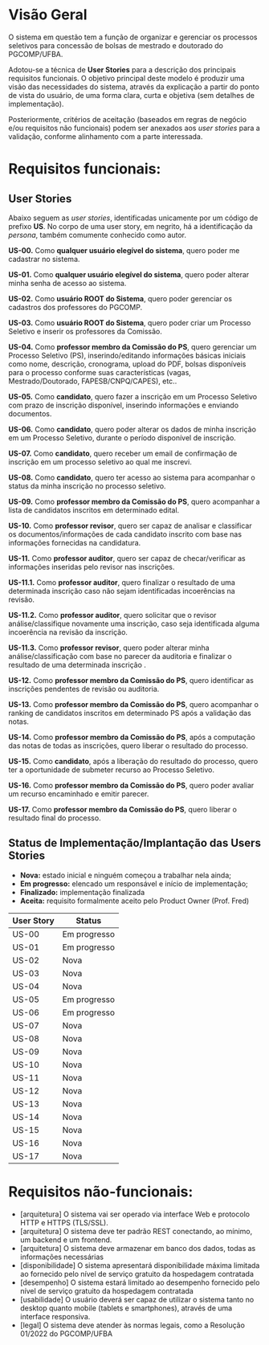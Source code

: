 # Visão Geral

O sistema em questão tem a função de organizar e gerenciar os processos seletivos para concessão de bolsas de mestrado e doutorado do PGCOMP/UFBA.

Adotou-se a técnica de **User Stories** para a descrição dos principais requisitos funcionais. O objetivo principal deste modelo é produzir uma visão das necessidades do sistema, através da explicação a partir do ponto de vista do usuário, de uma forma clara, curta e objetiva (sem detalhes de implementação).

Posteriormente, critérios de aceitação (baseados em regras de negócio e/ou requisitos não funcionais) podem ser anexados aos *user stories* para a validação, conforme alinhamento com a parte interessada.

# Requisitos funcionais:

## User Stories

Abaixo seguem as *user stories*, identificadas unicamente por um código de prefixo **US**. No corpo de uma user story, em negrito, há a identificação da *persona*, também comumente conhecido como autor.

**US-00.** Como **qualquer usuário elegível do sistema**, quero poder me cadastrar no sistema.

**US-01.** Como **qualquer usuário elegível do sistema**, quero poder alterar minha senha de acesso ao sistema.

**US-02.**  Como **usuário ROOT do Sistema**, quero poder gerenciar os cadastros dos professores do PGCOMP.

**US-03.** Como **usuário ROOT do Sistema**, quero poder criar um Processo Seletivo e inserir os professores da Comissão.

**US-04.** Como **professor membro da Comissão do PS**, quero gerenciar um Processo Seletivo (PS), inserindo/editando  informações básicas iniciais como nome, descrição, cronograma, upload do PDF, bolsas disponíveis para o processo conforme suas características (vagas, Mestrado/Doutorado, FAPESB/CNPQ/CAPES), etc..

**US-05.** Como **candidato**, quero fazer a inscrição em um Processo Seletivo com prazo de inscrição disponível, inserindo informações e enviando documentos.

**US-06.** Como **candidato**, quero poder alterar os dados de minha inscrição em um Processo Seletivo, durante o período disponível de inscrição.

**US-07.** Como **candidato**, quero receber um email de confirmação de inscrição em um processo seletivo ao qual me inscrevi.

**US-08.** Como **candidato**, quero ter acesso ao sistema para acompanhar o status da minha inscrição no processo seletivo.

**US-09.** Como **professor membro da Comissão do PS**, quero acompanhar a lista de candidatos inscritos em determinado edital.

**US-10.** Como **professor revisor**, quero ser capaz de analisar e classificar os documentos/informações de cada candidato inscrito com base nas informações fornecidas na candidatura.

**US-11.** Como **professor auditor**, quero ser capaz de checar/verificar as informações inseridas pelo revisor nas inscrições. 

  **US-11.1.** Como **professor auditor**, quero finalizar o resultado de uma determinada inscrição caso não sejam identificadas incoerências na revisão.

  **US-11.2.** Como **professor auditor**, quero solicitar que o revisor análise/classifique novamente uma inscrição, caso seja identificada alguma incoerência na revisão da inscrição.

  **US-11.3.** Como **professor revisor**, quero poder  alterar minha análise/classificação com base no parecer da auditoria e finalizar o resultado de uma determinada inscrição	.

**US-12.** Como **professor membro da Comissão do PS**, quero identificar as inscrições pendentes de revisão ou auditoria.

**US-13.** Como **professor membro da Comissão do PS**, quero acompanhar o ranking de candidatos inscritos em determinado PS após a validação das notas.

**US-14.** Como **professor membro da Comissão do PS**, após a computação das notas de todas as inscrições, quero liberar o resultado do processo.

**US-15.** Como **candidato**, após a liberação do resultado do processo, quero ter a oportunidade de submeter recurso ao Processo Seletivo.

**US-16.** Como **professor membro da Comissão do PS**, quero poder avaliar um recurso encaminhado e emitir parecer.

**US-17.** Como **professor membro da Comissão do PS**, quero liberar o resultado final do processo.

## Status de Implementação/Implantação das Users Stories

* **Nova:**         estado inicial e ninguém começou a trabalhar nela ainda;
* **Em progresso:**  elencado um responsável e início de implementação;
* **Finalizado:**   implementação finalizada
* **Aceita:**       requisito formalmente aceito pelo Product Owner (Prof. Fred)

| User Story | Status |
|------------|--------|
| US-00      | Em progresso |
| US-01      | Em progresso |
| US-02      | Nova |
| US-03      | Nova |
| US-04      | Nova |
| US-05      | Em progresso |
| US-06      |  Em progresso  |
| US-07      |  Nova  |
| US-08      |  Nova  |
| US-09      |  Nova  |
| US-10      |  Nova  |
| US-11      |  Nova  |
| US-12      |  Nova  |
| US-13      |  Nova  |
| US-14      |  Nova  |
| US-15      |  Nova  |
| US-16      |  Nova  |
| US-17      |  Nova  |


# Requisitos não-funcionais:
 
- [arquitetura] O sistema vai ser operado via interface Web e protocolo HTTP e HTTPS (TLS/SSL).
- [arquitetura] O sistema deve ter padrão REST conectando, ao mínimo, um backend e um frontend.
- [arquitetura] O sistema deve armazenar em banco dos dados, todas as informações necessárias
- [disponibilidade] O sistema apresentará disponibilidade máxima limitada ao fornecido pelo nível de serviço gratuito da hospedagem contratada
- [desempenho] O sistema estará limitado ao desempenho fornecido pelo nível de serviço gratuito da hospedagem contratada
- [usabilidade] O usuário deverá ser capaz de utilizar o sistema tanto no desktop quanto mobile (tablets e smartphones), através de uma interface responsiva.
- [legal] O sistema deve atender às normas legais, como a Resolução 01/2022 do PGCOMP/UFBA
